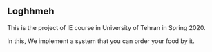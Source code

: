 ## Loghhmeh

This is the project of IE course in University of Tehran in Spring 2020.

In this, We implement a system that you can order your food by it.
